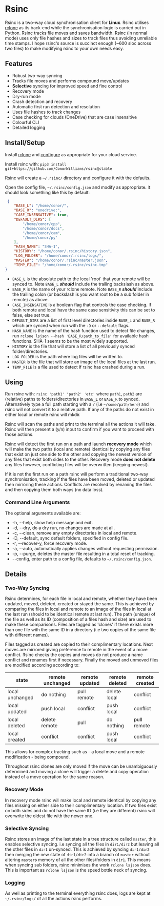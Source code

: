 # Rsinc

Rsinc is a two-way cloud synchronisation client for **Linux**. Rsinc utilises [rclone](https://github.com/ncw/rclone) as its back-end while the synchronisation logic is carried out in Python. Rsinc tracks file moves and saves bandwidth. Rsinc (in normal mode) uses only file hashes and sizes to track files thus avoiding unreliable time stamps. I hope rsinc's source is succinct enough (\~600 sloc across two files) to make modifying rsinc to your own needs easy.

## Features

* Robust two-way syncing 
* Tracks file moves and performs compound move/updates
* **Selective** syncing for improved speed and fine control
* Recovery mode
* Dry-run mode 
* Crash detection and recovery
* Automatic first run detection and resolution
* Uses file hashes to track changes
* Case checking for clouds (OneDrive) that are case insensitive
* Colourful CLI
* Detailed logging


## Install/Setup

Install [rclone](https://github.com/ncw/rclone) and [configure](https://rclone.org/docs/) as appropriate for your cloud service.

Install rsinc with: `pip3 install git+https://github.com/ConorWilliams/rsinc@stable` 

Rsinc will create a `~/.rsinc/` directory and configure it with the defaults.

Open the config file, `~/.rsinc/config.json` and modify as appropriate. It should look something like this by default:

```json { 
 {
    "BASE_L": "/home/conor/",
    "BASE_R": "onedrive:",
    "CASE_INSENSATIVE": true,
    "DEFAULT_DIRS": [
        "/home/conor/cpp",
        "/home/conor/docs",
        "/home/conor/cam",
        "/home/conor/py"
    ],
    "HASH_NAME": "SHA-1",
    "HISTORY": "/home/conor/.rsinc/history.json",
    "LOG_FOLDER": "/home/conor/.rsinc/logs/",
    "MASTER": "/home/conor/.rsinc/master.json",
    "TEMP_FILE": "/home/conor/.rsinc/rsinc.tmp"
}
```

- `BASE_L` is the absolute path to the local 'root' that your remote will be synced to. Note `BASE_L` **_should_** include the trailing backslash as above. 
- `BASE_R` is the name of your rclone remote. Note `BASE_R` **_should_** include the trailing colon (or backslash is you want root to be a sub folder in remote) as above.
- `CASE_INSENSATIVE` is a boolean flag that controls the case checking. If both remote and local have the same case sensitivity this can be set to false, else set true. 
- `DEFAULT_DIRS` are a list of first level directories inside `BASE_L` and `BASE_R` which are synced when run with the `-D` or `--default` flags. 
- `HASH_NAME` is the name of the hash function used to detect file changes, run `rclone lsjson --hash 'BASE_R/path_to_file'` for available hash functions. SHA-1 seems to be the most widely supported.
- `HISTORY` is the file that will store a list of all previously synced folder/directories.
- `LOG_FOLDER` is the path where log files will be written to.
- `MASTER` is the file that will store an image of the local files at the last run.
- `TEMP_FILE` is a file used to detect if rsinc has crashed during a run.

## Using

Run rsinc with: `rsinc 'path1' 'path2' 'etc'` where `path1`, `path2` are (relative) paths to folders/directories in `BASE_L` or `BASE_R` to synced. Alternatively type a full path starting with a `/` (i.e `~/some/path/here`) and rsinc will not convert it to a relative path. If any of the paths do not exist in either local or remote rsinc will mkdir.  

Rsinc will scan the paths and print to the terminal all the actions it will take. Rsinc will then present a (y/n) input to confirm if you want to proceed with those actions.

Rsinc will detect the first run on a path and launch **recovery mode** which will make the two paths (local and remote) identical by copying any files that exist on just one side to the other and copying the newest version of any files that exist both sides to the other. Recovery mode **does not delete** any files however, conflicting files will be overwritten (keeping newest).

If it is not the first run on a path rsinc will perform a traditional two-way synchronisation, tracking if the files have been moved, deleted or updated then mirroring these actions. Conflicts are resolved by renaming the files and then copying them both ways (no data loss).  

### Command Line Arguments

The optional arguments available are:

*  -h, --help, show help message and exit.
*  -d, --dry, do a dry run, no changes are made at all.
*  -c, --clean, remove any empty directories in local and remote.
*  -D, --default, sync default folders, specified in config file.
*  -r, --recover-y, force recovery mode.
*  -a, --auto, automatically applies changes without requesting permission.
*  -p, --purge, deletes the master file resulting in a total reset of tracking.
*  --config, enter path to a config file, defaults to `~/.rsinc/config.json`.

## Details

### Two-Way Syncing

Rsinc determines, for each file in local and remote, whether they have been updated, moved, deleted, created or stayed the same. This is achieved by comparing the files in local and remote to an image of the files in local at the last run (should to be identical remote at last run). The path (unique) of the file as well as its ID (composition of a files hash and size) are used to make these comparisons. Files are tagged as 'clones' if there exists more than one file with the same ID in a directory (i.e two copies of the same file with different names).

Files tagged as created are copied to their complimentary locations. Next moves are mirrored giving preference to remote in the event of a move conflict. Rsinc checks the copies and moves do not produce a name conflict and renames first if necessary. Finally the moved and unmoved files are modified according according to:

state | remote unchanged | remote updated | remote deleted | remote created
----- | ---------------- | -------------- | -------------- |  -------------
local unchanged   | do nothing    | pull remote | delete local  | conflict
local updated     | push local    | conflict    | push local    | conflict
local deleted     | delete remote | pull        | do nothing    | pull remote
local created     | conflict      | conflict    | push local    | conflict

This allows for complex tracking such as - a local move and a remote modification -  being compound.

Throughout rsinc clones are only moved if the move can be unambiguously determined and moving a clone will trigger a delete and copy operation instead of a move operation for the same reason.

### Recovery Mode

In recovery mode rsinc will make local and remote identical by copying any files missing on either side to their complimentary location. If two files exist on both sides and do not have the same ID (i.e they are different) rsinc will overwrite the oldest file with the newer one.

### Selective Syncing

Rsinc stores an image of the last state in a tree structure called `master`, this enables selective syncing. i.e syncing all the files in `dir1/dir2` but leaving all the other files in `dir1` un-synced. This is achieved by syncing `dir1/dir2` then merging the new state of `dir1/dir2` into a branch of `master` without altering `master`s memory of all the other files/folders in `dir1`. This means when syncing sub folders, rsinc minimises the work `rclone lsjson` does. This is important as `rclone lsjson` is the speed bottle neck of syncing.

### Logging

As well as printing to the terminal everything rsinc does, logs are kept at `~/.rsinc/logs/` of all the actions rsinc performs.

